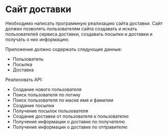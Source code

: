 # Сайт доставки

Необходимо написать программную реализацию сайта доставки. Сайт должен позволять пользователям сайта создавать и искать пользователей сервиса доставки, создавать посылки и доставки и получать о них информацию.

Приложение должно содержать следующие данные:
- Пользователь
- Посылка
- Доставка

Реализовать API:
- Создание нового пользователя
- Поиск пользователя по логину
- Поиск пользователя по маске имя и фамилии
- Создание посылки
- Получение посылок пользователя
- Создание доставки от пользователя к пользователю
- Получение информации о доставке по получателю
- Получение информации о доставке по отправителю
